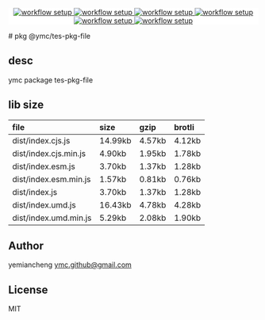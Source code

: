 <p align="center" style="background:white;">
<!-- github workflow stat:s -->
<!-- one line and center  -->
  <a href="https://github.com/YMC-GitHub">
    <img alt="workflow setup" src="https://img.shields.io/static/v1?label=pkg&message=done&color=ff69b4&style=flat-square" />
  </a>
  <a href="https://github.com/YMC-GitHub">
    <img alt="workflow setup" src="https://img.shields.io/static/v1?label=cod&message=done&color=ff69b4&style=flat-square" />
  </a>
    <a href="https://github.com/YMC-GitHub">
    <img alt="workflow setup" src="https://img.shields.io/static/v1?label=dep&message=done&color=ff69b4&style=flat-square" />
  </a>
  <a href="https://github.com/YMC-GitHub">
    <img alt="workflow setup" src="https://img.shields.io/static/v1?label=lin&message=done&color=ff69b4&style=flat-square" />
  </a>
    <a href="https://github.com/YMC-GitHub">
    <img alt="workflow setup" src="https://img.shields.io/static/v1?label=tes&message=fail&color=ff69b4&style=flat-square" />
  </a>
      <a href="https://github.com/YMC-GitHub">
    <img alt="workflow setup" src="https://img.shields.io/static/v1?label=pro&message=done&color=ff69b4&style=flat-square" />
  </a>


  <!-- https://img.shields.io/badge/<LABEL>-<MESSAGE>-<COLOR> -->
  <!-- https://img.shields.io/static/v1?label=<LABEL>&message=<MESSAGE>&color=<COLOR> -->
<!-- github workflow stat:e -->
</p>
# pkg @ymc/tes-pkg-file

## desc
ymc package tes-pkg-file

## lib size  
file | size | gzip | brotli
:---- | :---- | :---- | :----
dist/index.cjs.js | 14.99kb | 4.57kb | 4.12kb
dist/index.cjs.min.js | 4.90kb | 1.95kb | 1.78kb
dist/index.esm.js | 3.70kb | 1.37kb | 1.28kb
dist/index.esm.min.js | 1.57kb | 0.81kb | 0.76kb
dist/index.js | 3.70kb | 1.37kb | 1.28kb
dist/index.umd.js | 16.43kb | 4.78kb | 4.28kb
dist/index.umd.min.js | 5.29kb | 2.08kb | 1.90kb

## Author
yemiancheng <ymc.github@gmail.com>

## License
MIT